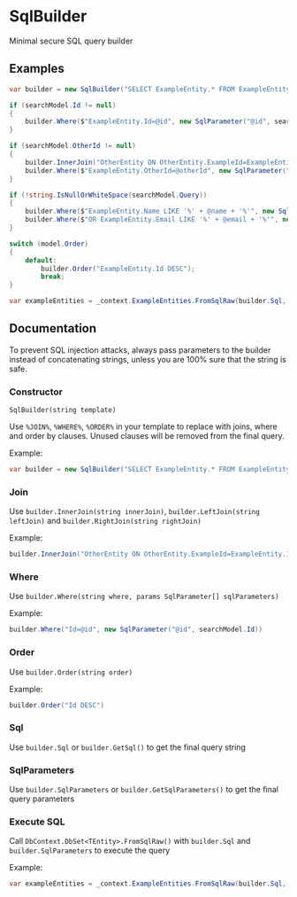 # SqlBuilder
Minimal secure SQL query builder

## Examples
```csharp
var builder = new SqlBuilder("SELECT ExampleEntity.* FROM ExampleEntity %JOIN% %WHERE% %ORDER%");

if (searchModel.Id != null)
{
    builder.Where($"ExampleEntity.Id=@id", new SqlParameter("@id", searchModel.Id));
}

if (searchModel.OtherId != null)
{
    builder.InnerJoin("OtherEntity ON OtherEntity.ExampleId=ExampleEntity.Id");
    builder.Where($"ExampleEntity.OtherId=@otherId", new SqlParameter("@otherId", searchModel.OtherId));
}

if (!string.IsNullOrWhiteSpace(searchModel.Query))
{
    builder.Where($"ExampleEntity.Name LIKE '%' + @name + '%'", new SqlParameter("@name", searchModel.Query));
    builder.Where($"OR ExampleEntity.Email LIKE '%' + @email + '%'", new SqlParameter("@email", searchModel.Query));
}

switch (model.Order)
{
    default:
        builder.Order("ExampleEntity.Id DESC");
        break;
}

var exampleEntities = _context.ExampleEntities.FromSqlRaw(builder.Sql, builder.SqlParameters).ToList();
```

## Documentation
To prevent SQL injection attacks, always pass parameters to the builder instead of concatenating strings, unless you are 100% sure that the string is safe.

### Constructor
`SqlBuilder(string template)`

Use `%JOIN%`, `%WHERE%`, `%ORDER%` in your template to replace with joins, where and order by clauses.
Unused clauses will be removed from the final query.

Example:
```csharp
var builder = new SqlBuilder("SELECT ExampleEntity.* FROM ExampleEntity %JOIN% %WHERE% %ORDER%");
```

### Join
Use `builder.InnerJoin(string innerJoin)`, `builder.LeftJoin(string leftJoin)` and `builder.RightJoin(string rightJoin)`

Example: 
```csharp
builder.InnerJoin("OtherEntity ON OtherEntity.ExampleId=ExampleEntity.Id")
```

### Where
Use `builder.Where(string where, params SqlParameter[] sqlParameters)`

Example:
```csharp
builder.Where("Id=@id", new SqlParameter("@id", searchModel.Id))
```

### Order
Use `builder.Order(string order)`

Example:
```csharp
builder.Order("Id DESC")
```

### Sql
Use `builder.Sql` or `builder.GetSql()` to get the final query string

### SqlParameters
Use `builder.SqlParameters` or `builder.GetSqlParameters()` to get the final query parameters

### Execute SQL
Call `DbContext.DbSet<TEntity>.FromSqlRaw()` with `builder.Sql` and `builder.SqlParameters` to execute the query

Example:
```csharp
var exampleEntities = _context.ExampleEntities.FromSqlRaw(builder.Sql, builder.SqlParameters).ToList();
```
